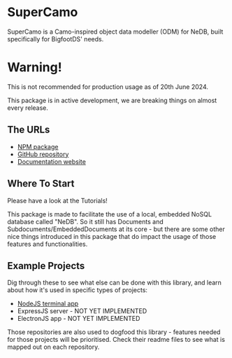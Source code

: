 # SuperCamo

SuperCamo is a Camo-inspired object data modeller (ODM) for NeDB, built specifically for BigfootDS' needs.

# Warning!

This is not recommended for production usage as of 20th June 2024.

This package is in active development, we are breaking things on almost every release.

## The URLs

- [NPM package](https://www.npmjs.com/package/@bigfootds/supercamo)
- [GitHub repository](https://github.com/BigfootDS/supercamo)
- [Documentation website](https://bigfootds.github.io/supercamo/)

## Where To Start

Please have a look at the Tutorials!

This package is made to facilitate the use of a local, embedded NoSQL database called "NeDB". So it still has Documents and Subdocuments/EmbeddedDocuments at its core - but there are some other nice things introduced in this package that do impact the usage of those features and functionalities.

## Example Projects

Dig through these to see what else can be done with this library, and learn about how it's used in specific types of projects:

- [NodeJS terminal app](https://github.com/BigfootDS/supercamo-example-basic)
- ExpressJS server - NOT YET IMPLEMENTED
- ElectronJS app - NOT YET IMPLEMENTED

Those repositories are also used to dogfood this library - features needed for those projects will be prioritised. Check their readme files to see what is mapped out on each repository.


